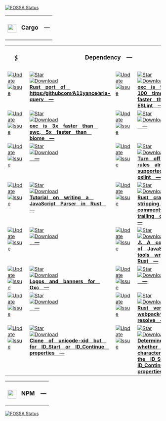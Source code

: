 <a href="https://app.fossa.com/projects/git%2Bgithub.com%2FCodeEditorLand%2FDependencyLand?ref=badge_small"><img src="https://app.fossa.com/api/projects/git%2Bgithub.com%2FCodeEditorLand%2FDependencyLand.svg?type=small" alt="FOSSA Status"></a><table><tr>
<td colspan="1"> <h3 align="center"> <picture>
<source media="(prefers-color-scheme: dark)" srcset="https://playform.cloud/Image/GitHub/Cargo.png">
<source media="(prefers-color-scheme: light)" srcset="https://playform.cloud/Image/GitHub/Cargo.png">
<img width="28" alt="" src="https://playform.cloud/Image/GitHub/Cargo.png">
</picture> </h3> </td> <td colspan="3" valign="top"> <h3 align="center"> Cargo —
</h3> </td> </tr></table><table><tr> <td colspan="1"> <h3 align="center">
<picture> </picture> 🖇️ </h3> </td> <td colspan="3" valign="top">
<h3 align="center"> Dependency — </h3> </td>
</tr><tr><td valign="top" colspan="1"><a href="HTTPS://GitHub.Com/CodeEditorLand/AriaQuery" target="_blank">
<picture>
<source media="(prefers-color-scheme: dark)" srcset="https://img.shields.io/github/last-commit/CodeEditorLand/AriaQuery?label=Update&color=black&labelColor=black&logoColor=white&logoWidth=0">
<source media="(prefers-color-scheme: light)" srcset="https://img.shields.io/github/last-commit/CodeEditorLand/AriaQuery?label=Update&color=white&labelColor=white&logoColor=black&logoWidth=0">
<img src="https://img.shields.io/github/last-commit/CodeEditorLand/AriaQuery?label=Update&color=black&labelColor=black&logoColor=white&logoWidth=0" alt="Update" title="Update">
</picture>
</a><br><a href="HTTPS://GitHub.Com/CodeEditorLand/AriaQuery" target="_blank">
<picture>
<source media="(prefers-color-scheme: dark)" srcset="https://img.shields.io/github/issues/CodeEditorLand/AriaQuery?label=Issue&color=black&labelColor=black&logoColor=white&logoWidth=0">
<source media="(prefers-color-scheme: light)" srcset="https://img.shields.io/github/issues/CodeEditorLand/AriaQuery?label=Issue&color=white&labelColor=white&logoColor=black&logoWidth=0">
<img src="https://img.shields.io/github/issues/CodeEditorLand/AriaQuery?label=Issue&color=black&labelColor=black&logoColor=white&logoWidth=0" alt="Issue" title="Issue">
</picture>
</a><br></td><td valign="top" colspan="1"><a href="https://github.com/CodeEditorLand/AriaQuery" target="_blank"><picture><source media="(prefers-color-scheme: dark)" srcset="https://img.shields.io/github/stars/CodeEditorLand/AriaQuery?style=flat&label=Star&logo=github&color=black&labelColor=black&logoColor=white&logoWidth=0"><source media="(prefers-color-scheme: light)" srcset="https://img.shields.io/github/stars/CodeEditorLand/AriaQuery?style=flat&label=Star&logo=github&color=white&labelColor=white&logoColor=black&logoWidth=0"><img src="https://img.shields.io/github/stars/CodeEditorLand/AriaQuery?style=flat&label=Star&logo=github&color=black&labelColor=black&logoColor=white&logoWidth=0" alt="Star"></picture></a><br><a href="HTTPS://GitHub.Com/CodeEditorLand/AriaQuery" target="_blank">
<picture>
<source media="(prefers-color-scheme: dark)" srcset="https://img.shields.io/github/downloads/CodeEditorLand/AriaQuery/total?label=Download&color=black&labelColor=black&logoColor=white&logoWidth=0">
<source media="(prefers-color-scheme: light)" srcset="https://img.shields.io/github/downloads/CodeEditorLand/AriaQuery/total?label=Download&color=white&labelColor=white&logoColor=black&logoWidth=0">
<img src="https://img.shields.io/github/downloads/CodeEditorLand/AriaQuery/total?label=Download&color=black&labelColor=black&logoColor=white&logoWidth=0" alt="Download" title="Download">
</picture>
</a><br><a href="https://github.com/CodeEditorLand/AriaQuery" target="_blank"><b>Rust port of https:⁄⁄githubcom⁄A11yance⁄aria-query —</b></a></td><td valign="top" colspan="1"><a href="HTTPS://GitHub.Com/CodeEditorLand/BenchJavascriptLinter" target="_blank">
<picture>
<source media="(prefers-color-scheme: dark)" srcset="https://img.shields.io/github/last-commit/CodeEditorLand/BenchJavascriptLinter?label=Update&color=black&labelColor=black&logoColor=white&logoWidth=0">
<source media="(prefers-color-scheme: light)" srcset="https://img.shields.io/github/last-commit/CodeEditorLand/BenchJavascriptLinter?label=Update&color=white&labelColor=white&logoColor=black&logoWidth=0">
<img src="https://img.shields.io/github/last-commit/CodeEditorLand/BenchJavascriptLinter?label=Update&color=black&labelColor=black&logoColor=white&logoWidth=0" alt="Update" title="Update">
</picture>
</a><br><a href="HTTPS://GitHub.Com/CodeEditorLand/BenchJavascriptLinter" target="_blank">
<picture>
<source media="(prefers-color-scheme: dark)" srcset="https://img.shields.io/github/issues/CodeEditorLand/BenchJavascriptLinter?label=Issue&color=black&labelColor=black&logoColor=white&logoWidth=0">
<source media="(prefers-color-scheme: light)" srcset="https://img.shields.io/github/issues/CodeEditorLand/BenchJavascriptLinter?label=Issue&color=white&labelColor=white&logoColor=black&logoWidth=0">
<img src="https://img.shields.io/github/issues/CodeEditorLand/BenchJavascriptLinter?label=Issue&color=black&labelColor=black&logoColor=white&logoWidth=0" alt="Issue" title="Issue">
</picture>
</a><br></td><td valign="top" colspan="1"><a href="https://github.com/CodeEditorLand/BenchJavaScriptLinter" target="_blank"><picture><source media="(prefers-color-scheme: dark)" srcset="https://img.shields.io/github/stars/CodeEditorLand/BenchJavaScriptLinter?style=flat&label=Star&logo=github&color=black&labelColor=black&logoColor=white&logoWidth=0"><source media="(prefers-color-scheme: light)" srcset="https://img.shields.io/github/stars/CodeEditorLand/BenchJavaScriptLinter?style=flat&label=Star&logo=github&color=white&labelColor=white&logoColor=black&logoWidth=0"><img src="https://img.shields.io/github/stars/CodeEditorLand/BenchJavaScriptLinter?style=flat&label=Star&logo=github&color=black&labelColor=black&logoColor=white&logoWidth=0" alt="Star"></picture></a><br><a href="HTTPS://GitHub.Com/CodeEditorLand/BenchJavascriptLinter" target="_blank">
<picture>
<source media="(prefers-color-scheme: dark)" srcset="https://img.shields.io/github/downloads/CodeEditorLand/BenchJavascriptLinter/total?label=Download&color=black&labelColor=black&logoColor=white&logoWidth=0">
<source media="(prefers-color-scheme: light)" srcset="https://img.shields.io/github/downloads/CodeEditorLand/BenchJavascriptLinter/total?label=Download&color=white&labelColor=white&logoColor=black&logoWidth=0">
<img src="https://img.shields.io/github/downloads/CodeEditorLand/BenchJavascriptLinter/total?label=Download&color=black&labelColor=black&logoColor=white&logoWidth=0" alt="Download" title="Download">
</picture>
</a><br><a href="https://github.com/CodeEditorLand/BenchJavaScriptLinter" target="_blank"><b>oxc is 50 - 100 times faster than ESLint —</b></a></td></tr><tr><td valign="top" colspan="1"><a href="HTTPS://GitHub.Com/CodeEditorLand/BenchJavascriptParserWrittenInRust" target="_blank">
<picture>
<source media="(prefers-color-scheme: dark)" srcset="https://img.shields.io/github/last-commit/CodeEditorLand/BenchJavascriptParserWrittenInRust?label=Update&color=black&labelColor=black&logoColor=white&logoWidth=0">
<source media="(prefers-color-scheme: light)" srcset="https://img.shields.io/github/last-commit/CodeEditorLand/BenchJavascriptParserWrittenInRust?label=Update&color=white&labelColor=white&logoColor=black&logoWidth=0">
<img src="https://img.shields.io/github/last-commit/CodeEditorLand/BenchJavascriptParserWrittenInRust?label=Update&color=black&labelColor=black&logoColor=white&logoWidth=0" alt="Update" title="Update">
</picture>
</a><br><a href="HTTPS://GitHub.Com/CodeEditorLand/BenchJavascriptParserWrittenInRust" target="_blank">
<picture>
<source media="(prefers-color-scheme: dark)" srcset="https://img.shields.io/github/issues/CodeEditorLand/BenchJavascriptParserWrittenInRust?label=Issue&color=black&labelColor=black&logoColor=white&logoWidth=0">
<source media="(prefers-color-scheme: light)" srcset="https://img.shields.io/github/issues/CodeEditorLand/BenchJavascriptParserWrittenInRust?label=Issue&color=white&labelColor=white&logoColor=black&logoWidth=0">
<img src="https://img.shields.io/github/issues/CodeEditorLand/BenchJavascriptParserWrittenInRust?label=Issue&color=black&labelColor=black&logoColor=white&logoWidth=0" alt="Issue" title="Issue">
</picture>
</a><br></td><td valign="top" colspan="1"><a href="https://github.com/CodeEditorLand/BenchJavaScriptParserWrittenInRust" target="_blank"><picture><source media="(prefers-color-scheme: dark)" srcset="https://img.shields.io/github/stars/CodeEditorLand/BenchJavaScriptParserWrittenInRust?style=flat&label=Star&logo=github&color=black&labelColor=black&logoColor=white&logoWidth=0"><source media="(prefers-color-scheme: light)" srcset="https://img.shields.io/github/stars/CodeEditorLand/BenchJavaScriptParserWrittenInRust?style=flat&label=Star&logo=github&color=white&labelColor=white&logoColor=black&logoWidth=0"><img src="https://img.shields.io/github/stars/CodeEditorLand/BenchJavaScriptParserWrittenInRust?style=flat&label=Star&logo=github&color=black&labelColor=black&logoColor=white&logoWidth=0" alt="Star"></picture></a><br><a href="HTTPS://GitHub.Com/CodeEditorLand/BenchJavascriptParserWrittenInRust" target="_blank">
<picture>
<source media="(prefers-color-scheme: dark)" srcset="https://img.shields.io/github/downloads/CodeEditorLand/BenchJavascriptParserWrittenInRust/total?label=Download&color=black&labelColor=black&logoColor=white&logoWidth=0">
<source media="(prefers-color-scheme: light)" srcset="https://img.shields.io/github/downloads/CodeEditorLand/BenchJavascriptParserWrittenInRust/total?label=Download&color=white&labelColor=white&logoColor=black&logoWidth=0">
<img src="https://img.shields.io/github/downloads/CodeEditorLand/BenchJavascriptParserWrittenInRust/total?label=Download&color=black&labelColor=black&logoColor=white&logoWidth=0" alt="Download" title="Download">
</picture>
</a><br><a href="https://github.com/CodeEditorLand/BenchJavaScriptParserWrittenInRust" target="_blank"><b>oxc is 3x faster than swc, 5x faster than biome —</b></a></td><td valign="top" colspan="1"><a href="HTTPS://GitHub.Com/CodeEditorLand/BenchMarkFiles" target="_blank">
<picture>
<source media="(prefers-color-scheme: dark)" srcset="https://img.shields.io/github/last-commit/CodeEditorLand/BenchMarkFiles?label=Update&color=black&labelColor=black&logoColor=white&logoWidth=0">
<source media="(prefers-color-scheme: light)" srcset="https://img.shields.io/github/last-commit/CodeEditorLand/BenchMarkFiles?label=Update&color=white&labelColor=white&logoColor=black&logoWidth=0">
<img src="https://img.shields.io/github/last-commit/CodeEditorLand/BenchMarkFiles?label=Update&color=black&labelColor=black&logoColor=white&logoWidth=0" alt="Update" title="Update">
</picture>
</a><br><a href="HTTPS://GitHub.Com/CodeEditorLand/BenchMarkFiles" target="_blank">
<picture>
<source media="(prefers-color-scheme: dark)" srcset="https://img.shields.io/github/issues/CodeEditorLand/BenchMarkFiles?label=Issue&color=black&labelColor=black&logoColor=white&logoWidth=0">
<source media="(prefers-color-scheme: light)" srcset="https://img.shields.io/github/issues/CodeEditorLand/BenchMarkFiles?label=Issue&color=white&labelColor=white&logoColor=black&logoWidth=0">
<img src="https://img.shields.io/github/issues/CodeEditorLand/BenchMarkFiles?label=Issue&color=black&labelColor=black&logoColor=white&logoWidth=0" alt="Issue" title="Issue">
</picture>
</a><br></td><td valign="top" colspan="1"><a href="https://github.com/CodeEditorLand/BenchMarkFiles" target="_blank"><picture><source media="(prefers-color-scheme: dark)" srcset="https://img.shields.io/github/stars/CodeEditorLand/BenchMarkFiles?style=flat&label=Star&logo=github&color=black&labelColor=black&logoColor=white&logoWidth=0"><source media="(prefers-color-scheme: light)" srcset="https://img.shields.io/github/stars/CodeEditorLand/BenchMarkFiles?style=flat&label=Star&logo=github&color=white&labelColor=white&logoColor=black&logoWidth=0"><img src="https://img.shields.io/github/stars/CodeEditorLand/BenchMarkFiles?style=flat&label=Star&logo=github&color=black&labelColor=black&logoColor=white&logoWidth=0" alt="Star"></picture></a><br><a href="HTTPS://GitHub.Com/CodeEditorLand/BenchMarkFiles" target="_blank">
<picture>
<source media="(prefers-color-scheme: dark)" srcset="https://img.shields.io/github/downloads/CodeEditorLand/BenchMarkFiles/total?label=Download&color=black&labelColor=black&logoColor=white&logoWidth=0">
<source media="(prefers-color-scheme: light)" srcset="https://img.shields.io/github/downloads/CodeEditorLand/BenchMarkFiles/total?label=Download&color=white&labelColor=white&logoColor=black&logoWidth=0">
<img src="https://img.shields.io/github/downloads/CodeEditorLand/BenchMarkFiles/total?label=Download&color=black&labelColor=black&logoColor=white&logoWidth=0" alt="Download" title="Download">
</picture>
</a><br><a href="https://github.com/CodeEditorLand/BenchMarkFiles" target="_blank"><b> —</b></a></td></tr><tr><td valign="top" colspan="1"><a href="HTTPS://GitHub.Com/CodeEditorLand/BenchNodeJSResolver" target="_blank">
<picture>
<source media="(prefers-color-scheme: dark)" srcset="https://img.shields.io/github/last-commit/CodeEditorLand/BenchNodeJSResolver?label=Update&color=black&labelColor=black&logoColor=white&logoWidth=0">
<source media="(prefers-color-scheme: light)" srcset="https://img.shields.io/github/last-commit/CodeEditorLand/BenchNodeJSResolver?label=Update&color=white&labelColor=white&logoColor=black&logoWidth=0">
<img src="https://img.shields.io/github/last-commit/CodeEditorLand/BenchNodeJSResolver?label=Update&color=black&labelColor=black&logoColor=white&logoWidth=0" alt="Update" title="Update">
</picture>
</a><br><a href="HTTPS://GitHub.Com/CodeEditorLand/BenchNodeJSResolver" target="_blank">
<picture>
<source media="(prefers-color-scheme: dark)" srcset="https://img.shields.io/github/issues/CodeEditorLand/BenchNodeJSResolver?label=Issue&color=black&labelColor=black&logoColor=white&logoWidth=0">
<source media="(prefers-color-scheme: light)" srcset="https://img.shields.io/github/issues/CodeEditorLand/BenchNodeJSResolver?label=Issue&color=white&labelColor=white&logoColor=black&logoWidth=0">
<img src="https://img.shields.io/github/issues/CodeEditorLand/BenchNodeJSResolver?label=Issue&color=black&labelColor=black&logoColor=white&logoWidth=0" alt="Issue" title="Issue">
</picture>
</a><br></td><td valign="top" colspan="1"><a href="https://github.com/CodeEditorLand/BenchNodeJSResolver" target="_blank"><picture><source media="(prefers-color-scheme: dark)" srcset="https://img.shields.io/github/stars/CodeEditorLand/BenchNodeJSResolver?style=flat&label=Star&logo=github&color=black&labelColor=black&logoColor=white&logoWidth=0"><source media="(prefers-color-scheme: light)" srcset="https://img.shields.io/github/stars/CodeEditorLand/BenchNodeJSResolver?style=flat&label=Star&logo=github&color=white&labelColor=white&logoColor=black&logoWidth=0"><img src="https://img.shields.io/github/stars/CodeEditorLand/BenchNodeJSResolver?style=flat&label=Star&logo=github&color=black&labelColor=black&logoColor=white&logoWidth=0" alt="Star"></picture></a><br><a href="HTTPS://GitHub.Com/CodeEditorLand/BenchNodeJSResolver" target="_blank">
<picture>
<source media="(prefers-color-scheme: dark)" srcset="https://img.shields.io/github/downloads/CodeEditorLand/BenchNodeJSResolver/total?label=Download&color=black&labelColor=black&logoColor=white&logoWidth=0">
<source media="(prefers-color-scheme: light)" srcset="https://img.shields.io/github/downloads/CodeEditorLand/BenchNodeJSResolver/total?label=Download&color=white&labelColor=white&logoColor=black&logoWidth=0">
<img src="https://img.shields.io/github/downloads/CodeEditorLand/BenchNodeJSResolver/total?label=Download&color=black&labelColor=black&logoColor=white&logoWidth=0" alt="Download" title="Download">
</picture>
</a><br><a href="https://github.com/CodeEditorLand/BenchNodeJSResolver" target="_blank"><b> —</b></a></td><td valign="top" colspan="1"><a href="HTTPS://GitHub.Com/CodeEditorLand/EslintPluginOxlint" target="_blank">
<picture>
<source media="(prefers-color-scheme: dark)" srcset="https://img.shields.io/github/last-commit/CodeEditorLand/EslintPluginOxlint?label=Update&color=black&labelColor=black&logoColor=white&logoWidth=0">
<source media="(prefers-color-scheme: light)" srcset="https://img.shields.io/github/last-commit/CodeEditorLand/EslintPluginOxlint?label=Update&color=white&labelColor=white&logoColor=black&logoWidth=0">
<img src="https://img.shields.io/github/last-commit/CodeEditorLand/EslintPluginOxlint?label=Update&color=black&labelColor=black&logoColor=white&logoWidth=0" alt="Update" title="Update">
</picture>
</a><br><a href="HTTPS://GitHub.Com/CodeEditorLand/EslintPluginOxlint" target="_blank">
<picture>
<source media="(prefers-color-scheme: dark)" srcset="https://img.shields.io/github/issues/CodeEditorLand/EslintPluginOxlint?label=Issue&color=black&labelColor=black&logoColor=white&logoWidth=0">
<source media="(prefers-color-scheme: light)" srcset="https://img.shields.io/github/issues/CodeEditorLand/EslintPluginOxlint?label=Issue&color=white&labelColor=white&logoColor=black&logoWidth=0">
<img src="https://img.shields.io/github/issues/CodeEditorLand/EslintPluginOxlint?label=Issue&color=black&labelColor=black&logoColor=white&logoWidth=0" alt="Issue" title="Issue">
</picture>
</a><br></td><td valign="top" colspan="1"><a href="https://github.com/CodeEditorLand/EslintPluginOxlint" target="_blank"><picture><source media="(prefers-color-scheme: dark)" srcset="https://img.shields.io/github/stars/CodeEditorLand/EslintPluginOxlint?style=flat&label=Star&logo=github&color=black&labelColor=black&logoColor=white&logoWidth=0"><source media="(prefers-color-scheme: light)" srcset="https://img.shields.io/github/stars/CodeEditorLand/EslintPluginOxlint?style=flat&label=Star&logo=github&color=white&labelColor=white&logoColor=black&logoWidth=0"><img src="https://img.shields.io/github/stars/CodeEditorLand/EslintPluginOxlint?style=flat&label=Star&logo=github&color=black&labelColor=black&logoColor=white&logoWidth=0" alt="Star"></picture></a><br><a href="HTTPS://GitHub.Com/CodeEditorLand/EslintPluginOxlint" target="_blank">
<picture>
<source media="(prefers-color-scheme: dark)" srcset="https://img.shields.io/github/downloads/CodeEditorLand/EslintPluginOxlint/total?label=Download&color=black&labelColor=black&logoColor=white&logoWidth=0">
<source media="(prefers-color-scheme: light)" srcset="https://img.shields.io/github/downloads/CodeEditorLand/EslintPluginOxlint/total?label=Download&color=white&labelColor=white&logoColor=black&logoWidth=0">
<img src="https://img.shields.io/github/downloads/CodeEditorLand/EslintPluginOxlint/total?label=Download&color=black&labelColor=black&logoColor=white&logoWidth=0" alt="Download" title="Download">
</picture>
</a><br><a href="https://github.com/CodeEditorLand/EslintPluginOxlint" target="_blank"><b>Turn off all rules already supported by oxlint —</b></a></td></tr><tr><td valign="top" colspan="1"><a href="HTTPS://GitHub.Com/CodeEditorLand/JavascriptParserInRust" target="_blank">
<picture>
<source media="(prefers-color-scheme: dark)" srcset="https://img.shields.io/github/last-commit/CodeEditorLand/JavascriptParserInRust?label=Update&color=black&labelColor=black&logoColor=white&logoWidth=0">
<source media="(prefers-color-scheme: light)" srcset="https://img.shields.io/github/last-commit/CodeEditorLand/JavascriptParserInRust?label=Update&color=white&labelColor=white&logoColor=black&logoWidth=0">
<img src="https://img.shields.io/github/last-commit/CodeEditorLand/JavascriptParserInRust?label=Update&color=black&labelColor=black&logoColor=white&logoWidth=0" alt="Update" title="Update">
</picture>
</a><br><a href="HTTPS://GitHub.Com/CodeEditorLand/JavascriptParserInRust" target="_blank">
<picture>
<source media="(prefers-color-scheme: dark)" srcset="https://img.shields.io/github/issues/CodeEditorLand/JavascriptParserInRust?label=Issue&color=black&labelColor=black&logoColor=white&logoWidth=0">
<source media="(prefers-color-scheme: light)" srcset="https://img.shields.io/github/issues/CodeEditorLand/JavascriptParserInRust?label=Issue&color=white&labelColor=white&logoColor=black&logoWidth=0">
<img src="https://img.shields.io/github/issues/CodeEditorLand/JavascriptParserInRust?label=Issue&color=black&labelColor=black&logoColor=white&logoWidth=0" alt="Issue" title="Issue">
</picture>
</a><br></td><td valign="top" colspan="1"><a href="https://github.com/CodeEditorLand/JavaScriptParserInRust" target="_blank"><picture><source media="(prefers-color-scheme: dark)" srcset="https://img.shields.io/github/stars/CodeEditorLand/JavaScriptParserInRust?style=flat&label=Star&logo=github&color=black&labelColor=black&logoColor=white&logoWidth=0"><source media="(prefers-color-scheme: light)" srcset="https://img.shields.io/github/stars/CodeEditorLand/JavaScriptParserInRust?style=flat&label=Star&logo=github&color=white&labelColor=white&logoColor=black&logoWidth=0"><img src="https://img.shields.io/github/stars/CodeEditorLand/JavaScriptParserInRust?style=flat&label=Star&logo=github&color=black&labelColor=black&logoColor=white&logoWidth=0" alt="Star"></picture></a><br><a href="HTTPS://GitHub.Com/CodeEditorLand/JavascriptParserInRust" target="_blank">
<picture>
<source media="(prefers-color-scheme: dark)" srcset="https://img.shields.io/github/downloads/CodeEditorLand/JavascriptParserInRust/total?label=Download&color=black&labelColor=black&logoColor=white&logoWidth=0">
<source media="(prefers-color-scheme: light)" srcset="https://img.shields.io/github/downloads/CodeEditorLand/JavascriptParserInRust/total?label=Download&color=white&labelColor=white&logoColor=black&logoWidth=0">
<img src="https://img.shields.io/github/downloads/CodeEditorLand/JavascriptParserInRust/total?label=Download&color=black&labelColor=black&logoColor=white&logoWidth=0" alt="Download" title="Download">
</picture>
</a><br><a href="https://github.com/CodeEditorLand/JavaScriptParserInRust" target="_blank"><b>Tutorial on writing a JavaScript Parser in Rust —</b></a></td><td valign="top" colspan="1"><a href="HTTPS://GitHub.Com/CodeEditorLand/JsonStripComments" target="_blank">
<picture>
<source media="(prefers-color-scheme: dark)" srcset="https://img.shields.io/github/last-commit/CodeEditorLand/JsonStripComments?label=Update&color=black&labelColor=black&logoColor=white&logoWidth=0">
<source media="(prefers-color-scheme: light)" srcset="https://img.shields.io/github/last-commit/CodeEditorLand/JsonStripComments?label=Update&color=white&labelColor=white&logoColor=black&logoWidth=0">
<img src="https://img.shields.io/github/last-commit/CodeEditorLand/JsonStripComments?label=Update&color=black&labelColor=black&logoColor=white&logoWidth=0" alt="Update" title="Update">
</picture>
</a><br><a href="HTTPS://GitHub.Com/CodeEditorLand/JsonStripComments" target="_blank">
<picture>
<source media="(prefers-color-scheme: dark)" srcset="https://img.shields.io/github/issues/CodeEditorLand/JsonStripComments?label=Issue&color=black&labelColor=black&logoColor=white&logoWidth=0">
<source media="(prefers-color-scheme: light)" srcset="https://img.shields.io/github/issues/CodeEditorLand/JsonStripComments?label=Issue&color=white&labelColor=white&logoColor=black&logoWidth=0">
<img src="https://img.shields.io/github/issues/CodeEditorLand/JsonStripComments?label=Issue&color=black&labelColor=black&logoColor=white&logoWidth=0" alt="Issue" title="Issue">
</picture>
</a><br></td><td valign="top" colspan="1"><a href="https://github.com/CodeEditorLand/JsonStripComments" target="_blank"><picture><source media="(prefers-color-scheme: dark)" srcset="https://img.shields.io/github/stars/CodeEditorLand/JsonStripComments?style=flat&label=Star&logo=github&color=black&labelColor=black&logoColor=white&logoWidth=0"><source media="(prefers-color-scheme: light)" srcset="https://img.shields.io/github/stars/CodeEditorLand/JsonStripComments?style=flat&label=Star&logo=github&color=white&labelColor=white&logoColor=black&logoWidth=0"><img src="https://img.shields.io/github/stars/CodeEditorLand/JsonStripComments?style=flat&label=Star&logo=github&color=black&labelColor=black&logoColor=white&logoWidth=0" alt="Star"></picture></a><br><a href="HTTPS://GitHub.Com/CodeEditorLand/JsonStripComments" target="_blank">
<picture>
<source media="(prefers-color-scheme: dark)" srcset="https://img.shields.io/github/downloads/CodeEditorLand/JsonStripComments/total?label=Download&color=black&labelColor=black&logoColor=white&logoWidth=0">
<source media="(prefers-color-scheme: light)" srcset="https://img.shields.io/github/downloads/CodeEditorLand/JsonStripComments/total?label=Download&color=white&labelColor=white&logoColor=black&logoWidth=0">
<img src="https://img.shields.io/github/downloads/CodeEditorLand/JsonStripComments/total?label=Download&color=black&labelColor=black&logoColor=white&logoWidth=0" alt="Download" title="Download">
</picture>
</a><br><a href="https://github.com/CodeEditorLand/JsonStripComments" target="_blank"><b>Rust crate for stripping JSON comments and trailing commas —</b></a></td></tr><tr><td valign="top" colspan="1"><a href="HTTPS://GitHub.Com/CodeEditorLand/MirrorsOxlint" target="_blank">
<picture>
<source media="(prefers-color-scheme: dark)" srcset="https://img.shields.io/github/last-commit/CodeEditorLand/MirrorsOxlint?label=Update&color=black&labelColor=black&logoColor=white&logoWidth=0">
<source media="(prefers-color-scheme: light)" srcset="https://img.shields.io/github/last-commit/CodeEditorLand/MirrorsOxlint?label=Update&color=white&labelColor=white&logoColor=black&logoWidth=0">
<img src="https://img.shields.io/github/last-commit/CodeEditorLand/MirrorsOxlint?label=Update&color=black&labelColor=black&logoColor=white&logoWidth=0" alt="Update" title="Update">
</picture>
</a><br><a href="HTTPS://GitHub.Com/CodeEditorLand/MirrorsOxlint" target="_blank">
<picture>
<source media="(prefers-color-scheme: dark)" srcset="https://img.shields.io/github/issues/CodeEditorLand/MirrorsOxlint?label=Issue&color=black&labelColor=black&logoColor=white&logoWidth=0">
<source media="(prefers-color-scheme: light)" srcset="https://img.shields.io/github/issues/CodeEditorLand/MirrorsOxlint?label=Issue&color=white&labelColor=white&logoColor=black&logoWidth=0">
<img src="https://img.shields.io/github/issues/CodeEditorLand/MirrorsOxlint?label=Issue&color=black&labelColor=black&logoColor=white&logoWidth=0" alt="Issue" title="Issue">
</picture>
</a><br></td><td valign="top" colspan="1"><a href="https://github.com/CodeEditorLand/MirrorsOxlint" target="_blank"><picture><source media="(prefers-color-scheme: dark)" srcset="https://img.shields.io/github/stars/CodeEditorLand/MirrorsOxlint?style=flat&label=Star&logo=github&color=black&labelColor=black&logoColor=white&logoWidth=0"><source media="(prefers-color-scheme: light)" srcset="https://img.shields.io/github/stars/CodeEditorLand/MirrorsOxlint?style=flat&label=Star&logo=github&color=white&labelColor=white&logoColor=black&logoWidth=0"><img src="https://img.shields.io/github/stars/CodeEditorLand/MirrorsOxlint?style=flat&label=Star&logo=github&color=black&labelColor=black&logoColor=white&logoWidth=0" alt="Star"></picture></a><br><a href="HTTPS://GitHub.Com/CodeEditorLand/MirrorsOxlint" target="_blank">
<picture>
<source media="(prefers-color-scheme: dark)" srcset="https://img.shields.io/github/downloads/CodeEditorLand/MirrorsOxlint/total?label=Download&color=black&labelColor=black&logoColor=white&logoWidth=0">
<source media="(prefers-color-scheme: light)" srcset="https://img.shields.io/github/downloads/CodeEditorLand/MirrorsOxlint/total?label=Download&color=white&labelColor=white&logoColor=black&logoWidth=0">
<img src="https://img.shields.io/github/downloads/CodeEditorLand/MirrorsOxlint/total?label=Download&color=black&labelColor=black&logoColor=white&logoWidth=0" alt="Download" title="Download">
</picture>
</a><br><a href="https://github.com/CodeEditorLand/MirrorsOxlint" target="_blank"><b> —</b></a></td><td valign="top" colspan="1"><a href="HTTPS://GitHub.Com/CodeEditorLand/OXC" target="_blank">
<picture>
<source media="(prefers-color-scheme: dark)" srcset="https://img.shields.io/github/last-commit/CodeEditorLand/OXC?label=Update&color=black&labelColor=black&logoColor=white&logoWidth=0">
<source media="(prefers-color-scheme: light)" srcset="https://img.shields.io/github/last-commit/CodeEditorLand/OXC?label=Update&color=white&labelColor=white&logoColor=black&logoWidth=0">
<img src="https://img.shields.io/github/last-commit/CodeEditorLand/OXC?label=Update&color=black&labelColor=black&logoColor=white&logoWidth=0" alt="Update" title="Update">
</picture>
</a><br><a href="HTTPS://GitHub.Com/CodeEditorLand/OXC" target="_blank">
<picture>
<source media="(prefers-color-scheme: dark)" srcset="https://img.shields.io/github/issues/CodeEditorLand/OXC?label=Issue&color=black&labelColor=black&logoColor=white&logoWidth=0">
<source media="(prefers-color-scheme: light)" srcset="https://img.shields.io/github/issues/CodeEditorLand/OXC?label=Issue&color=white&labelColor=white&logoColor=black&logoWidth=0">
<img src="https://img.shields.io/github/issues/CodeEditorLand/OXC?label=Issue&color=black&labelColor=black&logoColor=white&logoWidth=0" alt="Issue" title="Issue">
</picture>
</a><br></td><td valign="top" colspan="1"><a href="https://github.com/CodeEditorLand/OXC" target="_blank"><picture><source media="(prefers-color-scheme: dark)" srcset="https://img.shields.io/github/stars/CodeEditorLand/OXC?style=flat&label=Star&logo=github&color=black&labelColor=black&logoColor=white&logoWidth=0"><source media="(prefers-color-scheme: light)" srcset="https://img.shields.io/github/stars/CodeEditorLand/OXC?style=flat&label=Star&logo=github&color=white&labelColor=white&logoColor=black&logoWidth=0"><img src="https://img.shields.io/github/stars/CodeEditorLand/OXC?style=flat&label=Star&logo=github&color=black&labelColor=black&logoColor=white&logoWidth=0" alt="Star"></picture></a><br><a href="HTTPS://GitHub.Com/CodeEditorLand/OXC" target="_blank">
<picture>
<source media="(prefers-color-scheme: dark)" srcset="https://img.shields.io/github/downloads/CodeEditorLand/OXC/total?label=Download&color=black&labelColor=black&logoColor=white&logoWidth=0">
<source media="(prefers-color-scheme: light)" srcset="https://img.shields.io/github/downloads/CodeEditorLand/OXC/total?label=Download&color=white&labelColor=white&logoColor=black&logoWidth=0">
<img src="https://img.shields.io/github/downloads/CodeEditorLand/OXC/total?label=Download&color=black&labelColor=black&logoColor=white&logoWidth=0" alt="Download" title="Download">
</picture>
</a><br><a href="https://github.com/CodeEditorLand/OXC" target="_blank"><b>⚓ A collection of JavaScript tools written in Rust —</b></a></td></tr><tr><td valign="top" colspan="1"><a href="HTTPS://GitHub.Com/CodeEditorLand/OXCAssets" target="_blank">
<picture>
<source media="(prefers-color-scheme: dark)" srcset="https://img.shields.io/github/last-commit/CodeEditorLand/OXCAssets?label=Update&color=black&labelColor=black&logoColor=white&logoWidth=0">
<source media="(prefers-color-scheme: light)" srcset="https://img.shields.io/github/last-commit/CodeEditorLand/OXCAssets?label=Update&color=white&labelColor=white&logoColor=black&logoWidth=0">
<img src="https://img.shields.io/github/last-commit/CodeEditorLand/OXCAssets?label=Update&color=black&labelColor=black&logoColor=white&logoWidth=0" alt="Update" title="Update">
</picture>
</a><br><a href="HTTPS://GitHub.Com/CodeEditorLand/OXCAssets" target="_blank">
<picture>
<source media="(prefers-color-scheme: dark)" srcset="https://img.shields.io/github/issues/CodeEditorLand/OXCAssets?label=Issue&color=black&labelColor=black&logoColor=white&logoWidth=0">
<source media="(prefers-color-scheme: light)" srcset="https://img.shields.io/github/issues/CodeEditorLand/OXCAssets?label=Issue&color=white&labelColor=white&logoColor=black&logoWidth=0">
<img src="https://img.shields.io/github/issues/CodeEditorLand/OXCAssets?label=Issue&color=black&labelColor=black&logoColor=white&logoWidth=0" alt="Issue" title="Issue">
</picture>
</a><br></td><td valign="top" colspan="1"><a href="https://github.com/CodeEditorLand/OXCAssets" target="_blank"><picture><source media="(prefers-color-scheme: dark)" srcset="https://img.shields.io/github/stars/CodeEditorLand/OXCAssets?style=flat&label=Star&logo=github&color=black&labelColor=black&logoColor=white&logoWidth=0"><source media="(prefers-color-scheme: light)" srcset="https://img.shields.io/github/stars/CodeEditorLand/OXCAssets?style=flat&label=Star&logo=github&color=white&labelColor=white&logoColor=black&logoWidth=0"><img src="https://img.shields.io/github/stars/CodeEditorLand/OXCAssets?style=flat&label=Star&logo=github&color=black&labelColor=black&logoColor=white&logoWidth=0" alt="Star"></picture></a><br><a href="HTTPS://GitHub.Com/CodeEditorLand/OXCAssets" target="_blank">
<picture>
<source media="(prefers-color-scheme: dark)" srcset="https://img.shields.io/github/downloads/CodeEditorLand/OXCAssets/total?label=Download&color=black&labelColor=black&logoColor=white&logoWidth=0">
<source media="(prefers-color-scheme: light)" srcset="https://img.shields.io/github/downloads/CodeEditorLand/OXCAssets/total?label=Download&color=white&labelColor=white&logoColor=black&logoWidth=0">
<img src="https://img.shields.io/github/downloads/CodeEditorLand/OXCAssets/total?label=Download&color=black&labelColor=black&logoColor=white&logoWidth=0" alt="Download" title="Download">
</picture>
</a><br><a href="https://github.com/CodeEditorLand/OXCAssets" target="_blank"><b>Logos and banners for Oxc —</b></a></td><td valign="top" colspan="1"><a href="HTTPS://GitHub.Com/CodeEditorLand/OXCFuzzParser" target="_blank">
<picture>
<source media="(prefers-color-scheme: dark)" srcset="https://img.shields.io/github/last-commit/CodeEditorLand/OXCFuzzParser?label=Update&color=black&labelColor=black&logoColor=white&logoWidth=0">
<source media="(prefers-color-scheme: light)" srcset="https://img.shields.io/github/last-commit/CodeEditorLand/OXCFuzzParser?label=Update&color=white&labelColor=white&logoColor=black&logoWidth=0">
<img src="https://img.shields.io/github/last-commit/CodeEditorLand/OXCFuzzParser?label=Update&color=black&labelColor=black&logoColor=white&logoWidth=0" alt="Update" title="Update">
</picture>
</a><br><a href="HTTPS://GitHub.Com/CodeEditorLand/OXCFuzzParser" target="_blank">
<picture>
<source media="(prefers-color-scheme: dark)" srcset="https://img.shields.io/github/issues/CodeEditorLand/OXCFuzzParser?label=Issue&color=black&labelColor=black&logoColor=white&logoWidth=0">
<source media="(prefers-color-scheme: light)" srcset="https://img.shields.io/github/issues/CodeEditorLand/OXCFuzzParser?label=Issue&color=white&labelColor=white&logoColor=black&logoWidth=0">
<img src="https://img.shields.io/github/issues/CodeEditorLand/OXCFuzzParser?label=Issue&color=black&labelColor=black&logoColor=white&logoWidth=0" alt="Issue" title="Issue">
</picture>
</a><br></td><td valign="top" colspan="1"><a href="https://github.com/CodeEditorLand/OXCFuzzParser" target="_blank"><picture><source media="(prefers-color-scheme: dark)" srcset="https://img.shields.io/github/stars/CodeEditorLand/OXCFuzzParser?style=flat&label=Star&logo=github&color=black&labelColor=black&logoColor=white&logoWidth=0"><source media="(prefers-color-scheme: light)" srcset="https://img.shields.io/github/stars/CodeEditorLand/OXCFuzzParser?style=flat&label=Star&logo=github&color=white&labelColor=white&logoColor=black&logoWidth=0"><img src="https://img.shields.io/github/stars/CodeEditorLand/OXCFuzzParser?style=flat&label=Star&logo=github&color=black&labelColor=black&logoColor=white&logoWidth=0" alt="Star"></picture></a><br><a href="HTTPS://GitHub.Com/CodeEditorLand/OXCFuzzParser" target="_blank">
<picture>
<source media="(prefers-color-scheme: dark)" srcset="https://img.shields.io/github/downloads/CodeEditorLand/OXCFuzzParser/total?label=Download&color=black&labelColor=black&logoColor=white&logoWidth=0">
<source media="(prefers-color-scheme: light)" srcset="https://img.shields.io/github/downloads/CodeEditorLand/OXCFuzzParser/total?label=Download&color=white&labelColor=white&logoColor=black&logoWidth=0">
<img src="https://img.shields.io/github/downloads/CodeEditorLand/OXCFuzzParser/total?label=Download&color=black&labelColor=black&logoColor=white&logoWidth=0" alt="Download" title="Download">
</picture>
</a><br><a href="https://github.com/CodeEditorLand/OXCFuzzParser" target="_blank"><b> —</b></a></td></tr><tr><td valign="top" colspan="1"><a href="HTTPS://GitHub.Com/CodeEditorLand/OXCIntellijPlugin" target="_blank">
<picture>
<source media="(prefers-color-scheme: dark)" srcset="https://img.shields.io/github/last-commit/CodeEditorLand/OXCIntellijPlugin?label=Update&color=black&labelColor=black&logoColor=white&logoWidth=0">
<source media="(prefers-color-scheme: light)" srcset="https://img.shields.io/github/last-commit/CodeEditorLand/OXCIntellijPlugin?label=Update&color=white&labelColor=white&logoColor=black&logoWidth=0">
<img src="https://img.shields.io/github/last-commit/CodeEditorLand/OXCIntellijPlugin?label=Update&color=black&labelColor=black&logoColor=white&logoWidth=0" alt="Update" title="Update">
</picture>
</a><br><a href="HTTPS://GitHub.Com/CodeEditorLand/OXCIntellijPlugin" target="_blank">
<picture>
<source media="(prefers-color-scheme: dark)" srcset="https://img.shields.io/github/issues/CodeEditorLand/OXCIntellijPlugin?label=Issue&color=black&labelColor=black&logoColor=white&logoWidth=0">
<source media="(prefers-color-scheme: light)" srcset="https://img.shields.io/github/issues/CodeEditorLand/OXCIntellijPlugin?label=Issue&color=white&labelColor=white&logoColor=black&logoWidth=0">
<img src="https://img.shields.io/github/issues/CodeEditorLand/OXCIntellijPlugin?label=Issue&color=black&labelColor=black&logoColor=white&logoWidth=0" alt="Issue" title="Issue">
</picture>
</a><br></td><td valign="top" colspan="1"><a href="https://github.com/CodeEditorLand/OXCIntellijPlugin" target="_blank"><picture><source media="(prefers-color-scheme: dark)" srcset="https://img.shields.io/github/stars/CodeEditorLand/OXCIntellijPlugin?style=flat&label=Star&logo=github&color=black&labelColor=black&logoColor=white&logoWidth=0"><source media="(prefers-color-scheme: light)" srcset="https://img.shields.io/github/stars/CodeEditorLand/OXCIntellijPlugin?style=flat&label=Star&logo=github&color=white&labelColor=white&logoColor=black&logoWidth=0"><img src="https://img.shields.io/github/stars/CodeEditorLand/OXCIntellijPlugin?style=flat&label=Star&logo=github&color=black&labelColor=black&logoColor=white&logoWidth=0" alt="Star"></picture></a><br><a href="HTTPS://GitHub.Com/CodeEditorLand/OXCIntellijPlugin" target="_blank">
<picture>
<source media="(prefers-color-scheme: dark)" srcset="https://img.shields.io/github/downloads/CodeEditorLand/OXCIntellijPlugin/total?label=Download&color=black&labelColor=black&logoColor=white&logoWidth=0">
<source media="(prefers-color-scheme: light)" srcset="https://img.shields.io/github/downloads/CodeEditorLand/OXCIntellijPlugin/total?label=Download&color=white&labelColor=white&logoColor=black&logoWidth=0">
<img src="https://img.shields.io/github/downloads/CodeEditorLand/OXCIntellijPlugin/total?label=Download&color=black&labelColor=black&logoColor=white&logoWidth=0" alt="Download" title="Download">
</picture>
</a><br><a href="https://github.com/CodeEditorLand/OXCIntellijPlugin" target="_blank"><b> —</b></a></td><td valign="top" colspan="1"><a href="HTTPS://GitHub.Com/CodeEditorLand/OXCResolver" target="_blank">
<picture>
<source media="(prefers-color-scheme: dark)" srcset="https://img.shields.io/github/last-commit/CodeEditorLand/OXCResolver?label=Update&color=black&labelColor=black&logoColor=white&logoWidth=0">
<source media="(prefers-color-scheme: light)" srcset="https://img.shields.io/github/last-commit/CodeEditorLand/OXCResolver?label=Update&color=white&labelColor=white&logoColor=black&logoWidth=0">
<img src="https://img.shields.io/github/last-commit/CodeEditorLand/OXCResolver?label=Update&color=black&labelColor=black&logoColor=white&logoWidth=0" alt="Update" title="Update">
</picture>
</a><br><a href="HTTPS://GitHub.Com/CodeEditorLand/OXCResolver" target="_blank">
<picture>
<source media="(prefers-color-scheme: dark)" srcset="https://img.shields.io/github/issues/CodeEditorLand/OXCResolver?label=Issue&color=black&labelColor=black&logoColor=white&logoWidth=0">
<source media="(prefers-color-scheme: light)" srcset="https://img.shields.io/github/issues/CodeEditorLand/OXCResolver?label=Issue&color=white&labelColor=white&logoColor=black&logoWidth=0">
<img src="https://img.shields.io/github/issues/CodeEditorLand/OXCResolver?label=Issue&color=black&labelColor=black&logoColor=white&logoWidth=0" alt="Issue" title="Issue">
</picture>
</a><br></td><td valign="top" colspan="1"><a href="https://github.com/CodeEditorLand/OXCResolver" target="_blank"><picture><source media="(prefers-color-scheme: dark)" srcset="https://img.shields.io/github/stars/CodeEditorLand/OXCResolver?style=flat&label=Star&logo=github&color=black&labelColor=black&logoColor=white&logoWidth=0"><source media="(prefers-color-scheme: light)" srcset="https://img.shields.io/github/stars/CodeEditorLand/OXCResolver?style=flat&label=Star&logo=github&color=white&labelColor=white&logoColor=black&logoWidth=0"><img src="https://img.shields.io/github/stars/CodeEditorLand/OXCResolver?style=flat&label=Star&logo=github&color=black&labelColor=black&logoColor=white&logoWidth=0" alt="Star"></picture></a><br><a href="HTTPS://GitHub.Com/CodeEditorLand/OXCResolver" target="_blank">
<picture>
<source media="(prefers-color-scheme: dark)" srcset="https://img.shields.io/github/downloads/CodeEditorLand/OXCResolver/total?label=Download&color=black&labelColor=black&logoColor=white&logoWidth=0">
<source media="(prefers-color-scheme: light)" srcset="https://img.shields.io/github/downloads/CodeEditorLand/OXCResolver/total?label=Download&color=white&labelColor=white&logoColor=black&logoWidth=0">
<img src="https://img.shields.io/github/downloads/CodeEditorLand/OXCResolver/total?label=Download&color=black&labelColor=black&logoColor=white&logoWidth=0" alt="Download" title="Download">
</picture>
</a><br><a href="https://github.com/CodeEditorLand/OXCResolver" target="_blank"><b>Rust version of webpack⁄enhanced-resolve —</b></a></td></tr><tr><td valign="top" colspan="1"><a href="HTTPS://GitHub.Com/CodeEditorLand/UniCodeId" target="_blank">
<picture>
<source media="(prefers-color-scheme: dark)" srcset="https://img.shields.io/github/last-commit/CodeEditorLand/UniCodeId?label=Update&color=black&labelColor=black&logoColor=white&logoWidth=0">
<source media="(prefers-color-scheme: light)" srcset="https://img.shields.io/github/last-commit/CodeEditorLand/UniCodeId?label=Update&color=white&labelColor=white&logoColor=black&logoWidth=0">
<img src="https://img.shields.io/github/last-commit/CodeEditorLand/UniCodeId?label=Update&color=black&labelColor=black&logoColor=white&logoWidth=0" alt="Update" title="Update">
</picture>
</a><br><a href="HTTPS://GitHub.Com/CodeEditorLand/UniCodeId" target="_blank">
<picture>
<source media="(prefers-color-scheme: dark)" srcset="https://img.shields.io/github/issues/CodeEditorLand/UniCodeId?label=Issue&color=black&labelColor=black&logoColor=white&logoWidth=0">
<source media="(prefers-color-scheme: light)" srcset="https://img.shields.io/github/issues/CodeEditorLand/UniCodeId?label=Issue&color=white&labelColor=white&logoColor=black&logoWidth=0">
<img src="https://img.shields.io/github/issues/CodeEditorLand/UniCodeId?label=Issue&color=black&labelColor=black&logoColor=white&logoWidth=0" alt="Issue" title="Issue">
</picture>
</a><br></td><td valign="top" colspan="1"><a href="https://github.com/CodeEditorLand/UniCodeID" target="_blank"><picture><source media="(prefers-color-scheme: dark)" srcset="https://img.shields.io/github/stars/CodeEditorLand/UniCodeID?style=flat&label=Star&logo=github&color=black&labelColor=black&logoColor=white&logoWidth=0"><source media="(prefers-color-scheme: light)" srcset="https://img.shields.io/github/stars/CodeEditorLand/UniCodeID?style=flat&label=Star&logo=github&color=white&labelColor=white&logoColor=black&logoWidth=0"><img src="https://img.shields.io/github/stars/CodeEditorLand/UniCodeID?style=flat&label=Star&logo=github&color=black&labelColor=black&logoColor=white&logoWidth=0" alt="Star"></picture></a><br><a href="HTTPS://GitHub.Com/CodeEditorLand/UniCodeId" target="_blank">
<picture>
<source media="(prefers-color-scheme: dark)" srcset="https://img.shields.io/github/downloads/CodeEditorLand/UniCodeId/total?label=Download&color=black&labelColor=black&logoColor=white&logoWidth=0">
<source media="(prefers-color-scheme: light)" srcset="https://img.shields.io/github/downloads/CodeEditorLand/UniCodeId/total?label=Download&color=white&labelColor=white&logoColor=black&logoWidth=0">
<img src="https://img.shields.io/github/downloads/CodeEditorLand/UniCodeId/total?label=Download&color=black&labelColor=black&logoColor=white&logoWidth=0" alt="Download" title="Download">
</picture>
</a><br><a href="https://github.com/CodeEditorLand/UniCodeID" target="_blank"><b>Clone of unicode-xid but for ID_Start or ID_Continue properties —</b></a></td><td valign="top" colspan="1"><a href="HTTPS://GitHub.Com/CodeEditorLand/UniCodeIdStart" target="_blank">
<picture>
<source media="(prefers-color-scheme: dark)" srcset="https://img.shields.io/github/last-commit/CodeEditorLand/UniCodeIdStart?label=Update&color=black&labelColor=black&logoColor=white&logoWidth=0">
<source media="(prefers-color-scheme: light)" srcset="https://img.shields.io/github/last-commit/CodeEditorLand/UniCodeIdStart?label=Update&color=white&labelColor=white&logoColor=black&logoWidth=0">
<img src="https://img.shields.io/github/last-commit/CodeEditorLand/UniCodeIdStart?label=Update&color=black&labelColor=black&logoColor=white&logoWidth=0" alt="Update" title="Update">
</picture>
</a><br><a href="HTTPS://GitHub.Com/CodeEditorLand/UniCodeIdStart" target="_blank">
<picture>
<source media="(prefers-color-scheme: dark)" srcset="https://img.shields.io/github/issues/CodeEditorLand/UniCodeIdStart?label=Issue&color=black&labelColor=black&logoColor=white&logoWidth=0">
<source media="(prefers-color-scheme: light)" srcset="https://img.shields.io/github/issues/CodeEditorLand/UniCodeIdStart?label=Issue&color=white&labelColor=white&logoColor=black&logoWidth=0">
<img src="https://img.shields.io/github/issues/CodeEditorLand/UniCodeIdStart?label=Issue&color=black&labelColor=black&logoColor=white&logoWidth=0" alt="Issue" title="Issue">
</picture>
</a><br></td><td valign="top" colspan="1"><a href="https://github.com/CodeEditorLand/UniCodeIDStart" target="_blank"><picture><source media="(prefers-color-scheme: dark)" srcset="https://img.shields.io/github/stars/CodeEditorLand/UniCodeIDStart?style=flat&label=Star&logo=github&color=black&labelColor=black&logoColor=white&logoWidth=0"><source media="(prefers-color-scheme: light)" srcset="https://img.shields.io/github/stars/CodeEditorLand/UniCodeIDStart?style=flat&label=Star&logo=github&color=white&labelColor=white&logoColor=black&logoWidth=0"><img src="https://img.shields.io/github/stars/CodeEditorLand/UniCodeIDStart?style=flat&label=Star&logo=github&color=black&labelColor=black&logoColor=white&logoWidth=0" alt="Star"></picture></a><br><a href="HTTPS://GitHub.Com/CodeEditorLand/UniCodeIdStart" target="_blank">
<picture>
<source media="(prefers-color-scheme: dark)" srcset="https://img.shields.io/github/downloads/CodeEditorLand/UniCodeIdStart/total?label=Download&color=black&labelColor=black&logoColor=white&logoWidth=0">
<source media="(prefers-color-scheme: light)" srcset="https://img.shields.io/github/downloads/CodeEditorLand/UniCodeIdStart/total?label=Download&color=white&labelColor=white&logoColor=black&logoWidth=0">
<img src="https://img.shields.io/github/downloads/CodeEditorLand/UniCodeIdStart/total?label=Download&color=black&labelColor=black&logoColor=white&logoWidth=0" alt="Download" title="Download">
</picture>
</a><br><a href="https://github.com/CodeEditorLand/UniCodeIDStart" target="_blank"><b>Determine whether characters have the ID_Start or ID_Continue properties —</b></a></td></tr></table><table><tr>
<td colspan="1"> <h3 align="center"> <picture>
<source media="(prefers-color-scheme: dark)" srcset="https://playform.cloud/Image/GitHub/NPM.svg">
<source media="(prefers-color-scheme: light)" srcset="https://playform.cloud/Image/GitHub/NPM.svg">
<img width="28" alt="" src="https://playform.cloud/Image/GitHub/NPM.svg">
</picture> </h3> </td> <td colspan="3" valign="top"> <h3 align="center"> NPM —
</h3> </td>
</tr></table><a href="https://fossa.app/projects/git%2Bgithub.com%2FCodeEditorLand%2FDependencyLand?ref=badge_large&issueType=license"><img src="https://fossa.app/api/projects/git%2Bgithub.com%2FCodeEditorLand%2FDependencyLand.svg?type=large&issueType=license" alt="FOSSA Status"></a>
